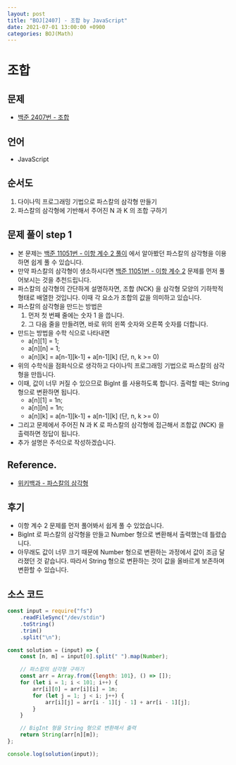 ```yaml
---
layout: post
title: "BOJ[2407] - 조합 by JavaScript"
date: 2021-07-01 13:00:00 +0900
categories: BOJ(Math)
---
```


# 조합

## 문제

- [백준 2407번 - 조합](https://www.acmicpc.net/problem/2407)

## 언어

- JavaScript

## 순서도

1. 다이나믹 프로그래밍 기법으로 파스칼의 삼각형 만들기
2. 파스칼의 삼각형에 기반해서 주어진 N 과 K 의 조합 구하기

## 문제 풀이 step 1

- 본 문제는 [백준 11051번 - 이항 계수 2 풀이](<https://qkrrlgh519.github.io/boj(math)/2021/06/02/BOJ-Math-11051.html>) 에서 알아봤던 파스칼의 삼각형을 이용하면 쉽게 풀 수 있습니다.
- 만약 파스칼의 삼각형이 생소하시다면 [백준 11051번 - 이항 계수 2](https://www.acmicpc.net/problem/11051) 문제를 먼저 풀어보시는 것을 추천드립니다.
- 파스칼의 삼각형의 간단하게 설명하자면, 조합 (NCK) 을 삼각형 모양의 기하학적 형태로 배열한 것입니다. 이때 각 요소가 조합의 값을 의미하고 있습니다.
- 파스칼의 삼각형을 만드는 방법은
  1.  먼저 첫 번째 줄에는 숫자 1 을 씁니다.
  2.  그 다음 줄을 만들려면, 바로 위의 왼쪽 숫자와 오른쪽 숫자를 더합니다.
- 만드는 방법을 수학 식으로 나타내면
  - a[n][1] = 1;
  - a[n][n] = 1;
  - a[n][k] = a[n-1][k-1] + a[n-1][k] (단, n, k >= 0)
- 위의 수학식을 점화식으로 생각하고 다이나믹 프로그래밍 기법으로 파스칼의 삼각형을 만듭니다.
- 이때, 값이 너무 커질 수 있으므로 BigInt 를 사용하도록 합니다. 출력할 때는 String 형으로 변환하면 됩니다.
  - a[n][1] = 1n;
  - a[n][n] = 1n;
  - a[n][k] = a[n-1][k-1] + a[n-1][k] (단, n, k >= 0)
- 그리고 문제에서 주어진 N 과 K 로 파스칼의 삼각형에 접근해서 조합값 (NCK) 을 출력하면 정답이 됩니다.
- 추가 설명은 주석으로 작성하겠습니다.

## Reference.

- [위키백과 - 파스칼의 삼각형](https://ko.wikipedia.org/wiki/%ED%8C%8C%EC%8A%A4%EC%B9%BC%EC%9D%98_%EC%82%BC%EA%B0%81%ED%98%95)

## 후기

- 이항 계수 2 문제를 먼저 풀어봐서 쉽게 풀 수 있었습니다.
- BigInt 로 파스칼의 삼각형을 만들고 Number 형으로 변환해서 출력했는데 틀렸습니다.
- 아무래도 값이 너무 크기 때문에 Number 형으로 변환하는 과정에서 값이 조금 달라졌던 것 같습니다. 따라서 String 형으로 변환하는 것이 값을 올바르게 보존하며 변환할 수 있습니다.

## 소스 코드

```jsx
const input = require("fs")
	.readFileSync("/dev/stdin")
	.toString()
	.trim()
	.split("\n");

const solution = (input) => {
	const [n, m] = input[0].split(" ").map(Number);

	// 파스칼의 삼각형 구하기
	const arr = Array.from({length: 101}, () => []);
	for (let i = 1; i < 101; i++) {
		arr[i][0] = arr[i][i] = 1n;
		for (let j = 1; j < i; j++) {
			arr[i][j] = arr[i - 1][j - 1] + arr[i - 1][j];
		}
	}

	// BigInt 형을 String 형으로 변환해서 출력
	return String(arr[n][m]);
};

console.log(solution(input));
```
